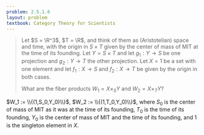 ```yaml
---
problem: 2.5.1.6 
layout: problem
textbook: Category Theory for Scientists
---
```


> Let $S = \R^3$, $T = \R$, and think of them as (Aristotelian) space and time,
> with the origin in $S\times T$ given by the center of mass of MIT at the time
> of its founding. Let $Y=S\times T$ and let $g_1:Y\to S$ be one projection and
> $g_2:Y\to T$ the other projection. Let $X = {1}$ be a set with one element and
> let $f_1:X\to S$ and $f_2:X\to T$ be given by the origin in both cases.
> 
> What are the fiber products $W_1 = X \times_S Y$ and $W_2 = X \times_T Y$?

$W_1 := \\{(1,S_0,Y_0)\\}$, $W_2 := \\{(1,T_0,Y_0)\\}$, where $S_0$ is the
center of mass of MIT as it was at the time of its founding, $T_0$ is the time
of its founding, $Y_0$ is the center of mass of MIT and the time of its
founding, and $1$ is the singleton element in $X$.
